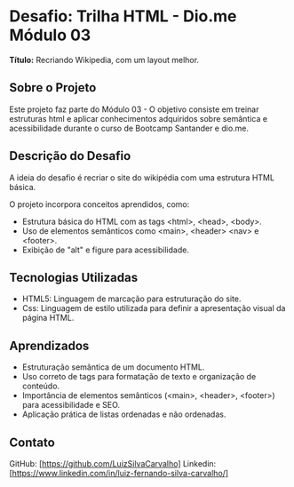 # Desafio: Trilha HTML - Dio.me Módulo 03

**Título:** Recriando Wikipedia, com um layout melhor.

## Sobre o Projeto

Este projeto faz parte do Módulo 03 - O objetivo consiste em treinar estruturas html e aplicar conhecimentos adquiridos sobre semântica e acessibilidade durante o curso de Bootcamp Santander e dio.me.

## Descrição do Desafio

A ideia do desafio é recriar o site do wikipédia com uma estrutura HTML básica.

O projeto incorpora conceitos aprendidos, como:

- Estrutura básica do HTML com as tags &lt;html&gt;, &lt;head&gt;, &lt;body&gt;.
- Uso de elementos semânticos como &lt;main&gt;, &lt;header&gt; &lt;nav&gt; e &lt;footer&gt;.
- Exibição de "alt" e figure para acessibilidade.

## Tecnologias Utilizadas

- HTML5: Linguagem de marcação para estruturação do site.
- Css: Linguagem de estilo utilizada para definir a apresentação visual da página HTML.

## Aprendizados

- Estruturação semântica de um documento HTML.
- Uso correto de tags para formatação de texto e organização de conteúdo.
- Importância de elementos semânticos (&lt;main&gt;, &lt;header&gt;, &lt;footer&gt;) para acessibilidade e SEO.
- Aplicação prática de listas ordenadas e não ordenadas.

## Contato

GitHub: [https://github.com/LuizSilvaCarvalho]
Linkedin: [https://www.linkedin.com/in/luiz-fernando-silva-carvalho/]


